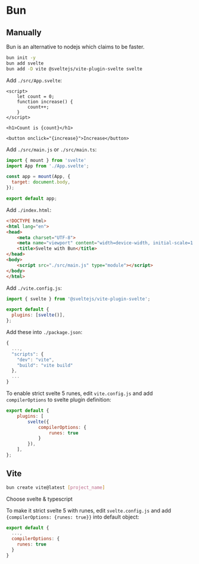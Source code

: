 # Bun

## Manually

Bun is an alternative to nodejs which claims to be faster.

```bash
bun init -y
bun add svelte
bun add -D vite @sveltejs/vite-plugin-svelte svelte
```

Add `./src/App.svelte`:
```svelte
<script>
    let count = 0;
    function increase() {
        count++;
    }
</script>

<h1>Count is {count}</h1>

<button onclick="{increase}">Increase</button>
```

Add `./src/main.js` or `./src/main.ts`:
```javascript
import { mount } from 'svelte'
import App from './App.svelte';

const app = mount(App, {
  target: document.body,
});

export default app;
```

Add `./index.html`:
```html
<!DOCTYPE html>
<html lang="en">
<head>
    <meta charset="UTF-8">
    <meta name="viewport" content="width=device-width, initial-scale=1.0">
    <title>Svelte with Bun</title>
</head>
<body>
    <script src="./src/main.js" type="module"></script>
</body>
</html>
```

Add `./vite.config.js`:
```js
import { svelte } from '@sveltejs/vite-plugin-svelte';

export default {
  plugins: [svelte()],
};
```

Add these into `./package.json`:
```js
{
  ...,
  "scripts": {
    "dev": "vite",
    "build": "vite build"
  },
  ...
}
```

To enable strict svelte 5 runes, edit `vite.config.js` and add `compilerOptions` to svelte plugin definition:
```js
export default {
    plugins: [
        svelte({
            compilerOptions: {
                runes: true
            }
        }),
    ],
};
```

## Vite

```bash
bun create vite@latest [project_name]
```

Choose svelte & typescript

To make it strict svelte 5 with runes, edit `svelte.config.js` and add `{compilerOptions: {runes: true}}` into default object:
```js
export default {
  ...,
  compilerOptions: {
    runes: true
  }
}
```

